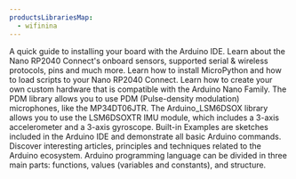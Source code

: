 ```yaml
---
productsLibrariesMap:
  - wifinina
---
```


<EssentialsColumn title="Guides">
    <EssentialElement link="/software/ide-v2/tutorials/ide-v2-board-manager" title="Quickstart Guide" type="getting-started">
        A quick guide to installing your board with the Arduino IDE.
    </EssentialElement>
    <EssentialElement link="/tutorials/nano-rp2040-connect/rp2040-01-technical-reference" title="User Manual" type="tutorial">
        Learn about the Nano RP2040 Connect's onboard sensors, supported serial & wireless protocols, pins and much more.
    </EssentialElement>
    <EssentialElement link="/tutorials/nano-rp2040-connect/rp2040-python-api" title="Python® API Guide" type="tutorial">
        Learn how to install MicroPython and how to load scripts to your Nano RP2040 Connect.
    </EssentialElement>
<EssentialElement title="Nano Hardware Design Guide" type="tutorial" link="/learn/hardware/nano-pcb-guide">
    Learn how to create your own custom hardware that is compatible with the Arduino Nano Family.
  </EssentialElement>

</EssentialsColumn>

<EssentialsColumn title="Suggested Libraries">
  <EssentialElement title="PDM" type="library" link="https://www.arduino.cc/en/Reference/PDM">
The PDM library allows you to use PDM (Pulse-density modulation) microphones, like the MP34DT06JTR.
  </EssentialElement>

<EssentialElement link="https://github.com/arduino-libraries/Arduino*LSM6DSOX" title="Arduino*LSM6DSOX" type="library">
        The Arduino_LSM6DSOX library allows you to use the LSM6DSOXTR IMU module, which includes a 3-axis accelerometer and a 3-axis gyroscope.
</EssentialElement>
</EssentialsColumn>

<EssentialsColumn title="Arduino Basics">
    <EssentialElement link="/built-in-examples/" title="Built-in Examples" type="resource">
        Built-in Examples are sketches included in the Arduino IDE and demonstrate all basic Arduino commands.
    </EssentialElement>
    <EssentialElement link="/learn" title="Learn" type="resource">
        Discover interesting articles, principles and techniques related to the Arduino ecosystem.
    </EssentialElement>
    <EssentialElement link="https://www.arduino.cc/reference/en/" title="Language Reference" type="resource">
        Arduino programming language can be divided in three main parts: functions, values (variables and constants), and structure.
    </EssentialElement>
</EssentialsColumn>